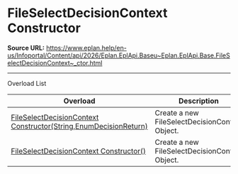 # FileSelectDecisionContext Constructor

**Source URL:** https://www.eplan.help/en-us/Infoportal/Content/api/2026/Eplan.EplApi.Baseu~Eplan.EplApi.Base.FileSelectDecisionContext~_ctor.html

---

Overload List

| Overload | Description |
| --- | --- |
| [FileSelectDecisionContext Constructor(String,EnumDecisionReturn)](Eplan.EplApi.Baseu~Eplan.EplApi.Base.FileSelectDecisionContext~_ctor(String,EnumDecisionReturn).html) | Create a new FileSelectDecisionContext Object. |
| [FileSelectDecisionContext Constructor()](Eplan.EplApi.Baseu~Eplan.EplApi.Base.FileSelectDecisionContext~_ctor().html) | Create a new FileSelectDecisionContext Object. |
